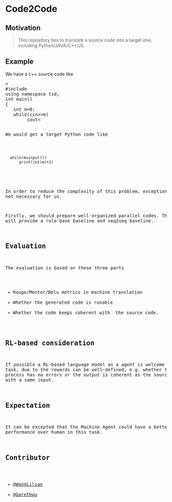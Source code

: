 # Code2Code

## Motivation

>This  repository ties to translate a source code into a target one, including Python/JAVA/C++/JS.

## Example
We have a c++ source code like
<pre><
#include<iostream>
using namespace tsd;
int main()
{
   int m=0;
   while(cin>>m)  
        cout<<m+1;
}
</pre>
We would get a target Python code like
<pre>
<code>
  while(m=input())
      print(int(m)+1)
</code>  
</pre>
In order to reduce the complexity of this problem, exception check is not necessary for us.


Firstly, we should prepare well-organized parallel codes. Then we will provide a rule-base baseline and seq2seq baseline. 

## Evaluation

The evaluation is based on these three parts

+ Rouge/Mentor/Belu metrics in machine translation
+ Whether the generated code is runable
+ Whether the code keeps coherent with  the source code.

## RL-based consideration
If possible a RL-based language model as a agent is welcome for this task, due to the rewards can be well-defined, e.g. whether the compiling process has no errors or the output is coherent as the source language with a same input.


## Expectation

It can be excepted that the Machine Agent could have a better performance over human in this task.

## Contributor
-	[@WangLilian](https://github.com/WangLilian)
-	[@Garethwu](https://github.com/noline)


